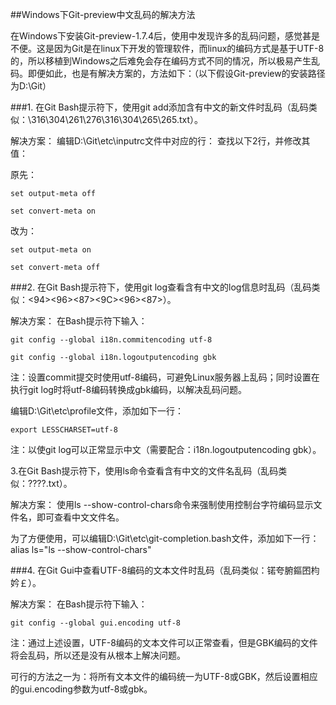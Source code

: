 
##Windows下Git-preview中文乱码的解决方法


在Windows下安装Git-preview-1.7.4后，使用中发现许多的乱码问题，感觉甚是不便。这是因为Git是在linux下开发的管理软件，而linux的编码方式是基于UTF-8的，所以移植到Windows之后难免会存在编码方式不同的情况，所以极易产生乱码。即便如此，也是有解决方案的，方法如下：（以下假设Git-preview的安装路径为D:\Git）

###1. 在Git Bash提示符下，使用git add添加含有中文的新文件时乱码（乱码类似：\316\304\261\276\316\304\265\265.txt）。

解决方案： 编辑D:\Git\etc\inputrc文件中对应的行： 查找以下2行，并修改其值：

原先：

`set output-meta off`

`set convert-meta on`

改为：

`set output-meta on`

`set convert-meta off`

###2. 在Git Bash提示符下，使用git log查看含有中文的log信息时乱码（乱码类似：<E4><BF><AE><E6><94><B9><E6><96><87><E6><9C><AC><E6><96><87><E6><A1><A3>）。

解决方案： 在Bash提示符下输入：

`git config --global i18n.commitencoding utf-8`

`git config --global i18n.logoutputencoding gbk`

注：设置commit提交时使用utf-8编码，可避免Linux服务器上乱码；同时设置在执行git log时将utf-8编码转换成gbk编码，以解决乱码问题。

编辑D:\Git\etc\profile文件，添加如下一行：

`export LESSCHARSET=utf-8`

注：以使git log可以正常显示中文（需要配合：i18n.logoutputencoding gbk）。

3.在Git Bash提示符下，使用ls命令查看含有中文的文件名乱码（乱码类似：????.txt）。

解决方案： 使用ls --show-control-chars命令来强制使用控制台字符编码显示文件名，即可查看中文文件名。

为了方便使用，可以编辑D:\Git\etc\git-completion.bash文件，添加如下一行： alias ls="ls --show-control-chars"

###4. 在Git Gui中查看UTF-8编码的文本文件时乱码（乱码类似：锘夸腑鏂囨枃妗￡）。

解决方案： 在Bash提示符下输入：

`git config --global gui.encoding utf-8`

注：通过上述设置，UTF-8编码的文本文件可以正常查看，但是GBK编码的文件将会乱码，所以还是没有从根本上解决问题。

可行的方法之一为：将所有文本文件的编码统一为UTF-8或GBK，然后设置相应的gui.encoding参数为utf-8或gbk。